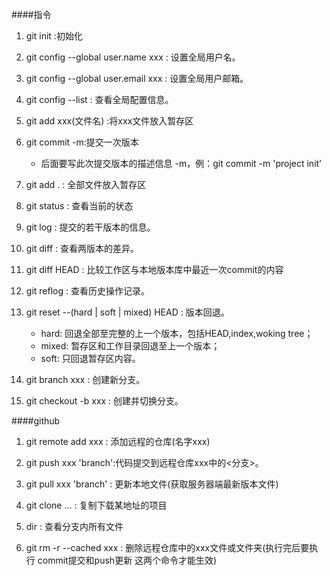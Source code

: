 ####指令
1. git init :初始化
2. git config --global user.name xxx : 设置全局用户名。
3. git config --global user.email xxx : 设置全局用户邮箱。
4. git config --list : 查看全局配置信息。
5. git add xxx(文件名) :将xxx文件放入暂存区
6. git commit -m:提交一次版本
   - 后面要写此次提交版本的描述信息 -m，例：git commit -m 'project init'
7. git add . : 全部文件放入暂存区
8. git status : 查看当前的状态
9. git log : 提交的若干版本的信息。
10. git diff : 查看两版本的差异。
11. git diff HEAD : 比较工作区与本地版本库中最近一次commit的内容
12. git reflog : 查看历史操作记录。
13. git reset --(hard | soft | mixed) HEAD : 版本回退。  
    - hard: 回退全部至完整的上一个版本，包括HEAD,index,woking tree；
    - mixed: 暂存区和工作目录回退至上一个版本；
    - soft: 只回退暂存区内容。
    
14. git branch xxx : 创建新分支。
15. git checkout -b xxx : 创建并切换分支。

####github
1. git remote add xxx : 添加远程的仓库(名字xxx)
2. git push xxx 'branch':代码提交到远程仓库xxx中的<分支>。
3. git pull xxx 'branch' : 更新本地文件(获取服务器端最新版本文件)
4. git clone ... : 复制下载某地址的项目

5. dir : 查看分支内所有文件
6. git rm -r --cached xxx : 删除远程仓库中的xxx文件或文件夹(执行完后要执行 commit提交和push更新 这两个命令才能生效)


 

